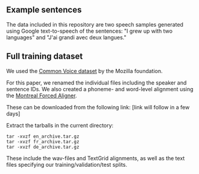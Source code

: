 ## Example sentences

The data included in this repository are two speech samples generated using Google text-to-speech of the sentences: "I grew up with two languages" and "J'ai grandi avec deux langues."

## Full training dataset

We used the [Common Voice dataset](https://commonvoice.mozilla.org/) by the Mozilla foundation.

For this paper, we renamed the individual files including the speaker and sentence IDs. We also created a phoneme- and word-level alignment using the [Montreal Forced Aligner](https://github.com/MontrealCorpusTools/Montreal-Forced-Aligner).

These can be downloaded from the following link: [link will follow in a few days]

Extract the tarballs in the current directory:
```
tar -xvzf en_archive.tar.gz
tar -xvzf fr_archive.tar.gz
tar -xvzf de_archive.tar.gz
```
These include the wav-files and TextGrid alignments, as well as the text files specifying our training/validation/test splits.
